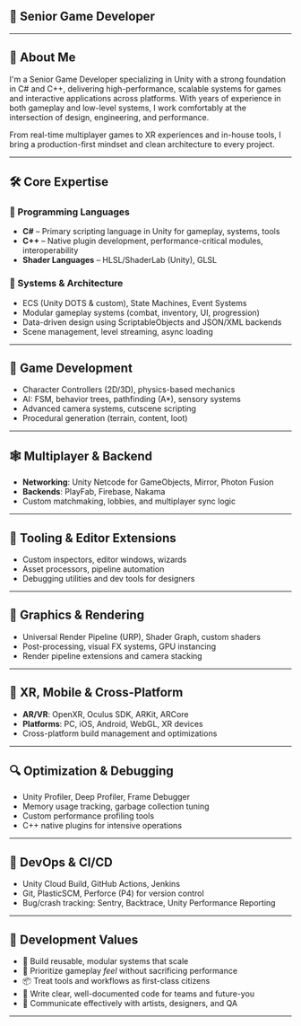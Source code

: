 ## 🧠 **Senior Game Developer**

---

## 🧩 About Me

I'm a Senior Game Developer specializing in Unity with a strong foundation in C# and C++, delivering high-performance, scalable systems for games and interactive applications across platforms. With years of experience in both gameplay and low-level systems, I work comfortably at the intersection of design, engineering, and performance.

From real-time multiplayer games to XR experiences and in-house tools, I bring a production-first mindset and clean architecture to every project.

---

## 🛠️ Core Expertise

### 🎯 Programming Languages
- **C#** – Primary scripting language in Unity for gameplay, systems, tools
- **C++** – Native plugin development, performance-critical modules, interoperability
- **Shader Languages** – HLSL/ShaderLab (Unity), GLSL

### 🧱 Systems & Architecture
- ECS (Unity DOTS & custom), State Machines, Event Systems
- Modular gameplay systems (combat, inventory, UI, progression)
- Data-driven design using ScriptableObjects and JSON/XML backends
- Scene management, level streaming, async loading

---

## 🧠 Game Development

- Character Controllers (2D/3D), physics-based mechanics
- AI: FSM, behavior trees, pathfinding (A*), sensory systems
- Advanced camera systems, cutscene scripting
- Procedural generation (terrain, content, loot)

---

## 🕸️ Multiplayer & Backend

- **Networking**: Unity Netcode for GameObjects, Mirror, Photon Fusion
- **Backends**: PlayFab, Firebase, Nakama
- Custom matchmaking, lobbies, and multiplayer sync logic

---

## 🧰 Tooling & Editor Extensions

- Custom inspectors, editor windows, wizards
- Asset processors, pipeline automation
- Debugging utilities and dev tools for designers

---

## 🎨 Graphics & Rendering

- Universal Render Pipeline (URP), Shader Graph, custom shaders
- Post-processing, visual FX systems, GPU instancing
- Render pipeline extensions and camera stacking

---

## 📱 XR, Mobile & Cross-Platform

- **AR/VR**: OpenXR, Oculus SDK, ARKit, ARCore
- **Platforms**: PC, iOS, Android, WebGL, XR devices
- Cross-platform build management and optimizations

---

## 🔍 Optimization & Debugging

- Unity Profiler, Deep Profiler, Frame Debugger
- Memory usage tracking, garbage collection tuning
- Custom performance profiling tools
- C++ native plugins for intensive operations

---

## 🔧 DevOps & CI/CD

- Unity Cloud Build, GitHub Actions, Jenkins
- Git, PlasticSCM, Perforce (P4) for version control
- Bug/crash tracking: Sentry, Backtrace, Unity Performance Reporting

---

## 🧭 Development Values

- 🔁 Build reusable, modular systems that scale
- 🎯 Prioritize gameplay *feel* without sacrificing performance
- 📦 Treat tools and workflows as first-class citizens
- 🧼 Write clear, well-documented code for teams and future-you
- 💬 Communicate effectively with artists, designers, and QA

---
